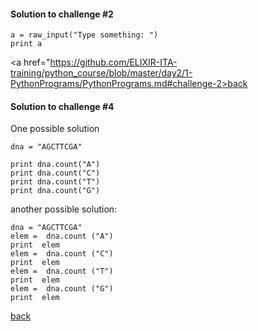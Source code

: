#### Solution to challenge #2

```
a = raw_input("Type something: ")
print a
```
<a href="https://github.com/ELIXIR-ITA-training/python_course/blob/master/day2/1-PythonPrograms/PythonPrograms.md#challenge-2>back<a/>



#### Solution to challenge #4
One possible solution
```
dna = "AGCTTCGA"

print dna.count("A")
print dna.count("C")
print dna.count("T")
print dna.count("G")
```
another possible solution:
```
dna = "AGCTTCGA"
elem =  dna.count ("A")
print  elem
elem =  dna.count ("C")
print  elem
elem =  dna.count ("T")
print  elem
elem =  dna.count ("G")
print  elem
```
<a href="hhttps://github.com/ELIXIR-ITA-training/python_course/blob/master/day2/1-PythonPrograms/PythonPrograms.md#challenge-4">back<a/>
